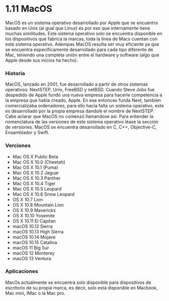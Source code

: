 # 1.11 MacOS

MacOS es un sistema operativo desarrollado por Apple que se encuentra basado en Unix (al gual que Linux) es por eso que internamente tiene muchas similitudes. Este sistema operativo solo se encuentra disponible en los dispositivos que fabrica la marcas, toda la línea de Macs cuentan con este sistema operativo. Adempas MacOS resulta ser muy eficiente ya que se encuentra especificamente desarrollado para cada tipo diferente de Mac, teniendo una completa unión entre el hardware y software (algo que Apple desde sus inicios ha hecho). 

### Historia 

MacOS, lanzado en 2001, fue desarrollado a partir de otros sistemas operativos: NextSTEP, Unix, FreeBSD y netBSD. Cuando Steve Jobs fue despedido de Apple fundó una nueva empresa para hacerle competencia a la empresa que había creado, Apple. En ese entonces funda Next, también comercializaba ordenadores, para ello hacía falta un sistema operativo, este es desarrollado por la propia empresa dandole el nombre de NextSTEP. Cabe aclarar que MacOS no comenzó llamandose así. Para entender la nomenclatura de las versiones de este sistema operativo léase la sección de versiones. MacOS se encuentra desarrollado en C, C++, Objective-C, Ensamblador y Swift. 

### Verciones

* Mac OS X Public Beta
* Mac OS X 10.0 (Cheetah)
* Mac OS X 10.1 (Puma)
* Mac OS X 10.2 Jaguar
* Mac OS X 10.3 Panther
* Mac OS X 10.4 Tiger
* Mac OS X 10.5 Leopard
* Mac OS X 10.6 Snow Leopard
* OS X 10.7 Lion
* OS X 10.8 Mountain Lion
* OS X 10.9 Mavericks
* OS X 10.10 Yosemite
* OS X 10.11 El Capitan
* macOS 10.12 Sierra
* macOS 10.13 High Sierra
* macOS 10.14 Mojave
* macOS 10.15 Catalina
* macOS 11 Big Sur
* macOS 12 Monterey
* macOS 13 Ventura

### Aplicaciones 

MacOs actualmente se encuentra solo disponible para dispositivos de escritorio de su propia marca, es decir, solo está disponible en Macbook, Mac mini, IMac o la Mac pro. 